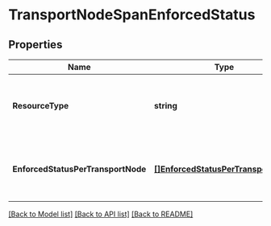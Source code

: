 # TransportNodeSpanEnforcedStatus

## Properties
Name | Type | Description | Notes
------------ | ------------- | ------------- | -------------
**ResourceType** | **string** | Enforced Realized Status Per Scope Resource Type.  | [default to null]
**EnforcedStatusPerTransportNode** | [**[]EnforcedStatusPerTransportNode**](EnforcedStatusPerTransportNode.md) | List of Detailed Realized Status per Transport Node. | [optional] [default to null]

[[Back to Model list]](../README.md#documentation-for-models) [[Back to API list]](../README.md#documentation-for-api-endpoints) [[Back to README]](../README.md)


